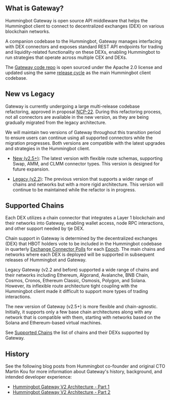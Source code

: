 ## What is Gateway?

Hummingbot Gateway is open source API middleware that helps the Hummingbot client to connect to decentralized exchanges (DEX) on various blockchain networks. 

A companion codebase to the Hummingbot, Gateway manages interfacing with DEX connectors and exposes standard REST API endpoints for trading and liquidity-related functionality on these DEXs, enabling Hummingbot to run strategies that operate across multiple CEX and DEXs.

The [Gateway code repo](https://github.com/hummingbot/gateway) is open sourced under the Apache 2.0 license and updated using the same [release cycle](/release-notes) as the main Hummingbot client codebase.


## New vs Legacy

Gateway is currently undergoing a large multi-release codebase refactoring, approved in proposal [NCP-22](https://snapshot.box/#/s:hbot-ncp.eth/proposal/0x5cc3540ee219787d5c842bc1ccdb11aab46203bb7f0be658b6b40858501a8e4c). During this refactoring process, not all connectors are available in the new version, as they are being gradually migrated from the legacy architecture. 

We will maintain two versions of Gateway throughout this transition period to ensure users can continue using all supported connectors while the migration progresses. Both versions are compatible with the latest upgrades and strategies in the Hummingbot client.

- [New (v2.5+)](new/index.md): The latest version with flexible route schemas, supporting Swap, AMM, and CLMM connector types. This version is designed for future expansion.

- [Legacy (v2.2)](legacy/index.md): The previous version that supports a wider range of chains and networks but with a more rigid architecture. This version will continue to be maintained while the refactor is in progress.

## Supported Chains

Each DEX utilizes a chain connector that integrates a Layer 1 blockchain and their networks into Gateway, enabling wallet access, node RPC interactions, and other support needed by tje DEX.

Chain support in Gateway is determined by the decentralized exchanges (DEX) that HBOT holders vote to be included in the Hummingbot codebase in quarterly [Exchange Connector Polls](/governance/polls) for each [Epoch](/governance/epochs). The main chains and networks where each DEX is deployed will be supported in subsequent releases of Hummingbot and Gateway.

Legacy Gateway (v2.2 and before) supported a wide range of chains and their networks including Ethereum, Algorand, Avalanche, BNB Chain, Cosmos, Cronos, Ethereum Classic, Osmosis, Polygon, and Solana. However, its inflexible route architecture tight coupling with the Hummingbot client made it difficult to support more types of trading interactions.

The new version of Gateway (v2.5+) is more flexible and chain-agnostic. Initially, it supports only a few base chain architectures along with any network that is compatible with them, starting with networks based on the Solana and Ethereum-based virtual machines.

See [Supported Chains](chains/index.md) the list of chains and their DEXs supported by Gateway.

## History

See the following blog posts from Hummingbot co-founder and original CTO Martin Kou for more information about Gateway's history, background, and intended developer experience:

* [Hummingbot Gateway V2 Architecture - Part 1](/blog/hummingbot-gateway-architecture---part-1/)
* [Hummingbot Gateway V2 Architecture - Part 2](/blog/hummingbot-gateway-architecture---part-2/)
